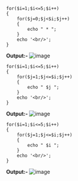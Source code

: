 ```
for($i=1;$i<=5;$i++)
{
    for($j=0;$j<$i;$j++)
    {
        echo " * ";
    }
    echo '<br/>';
}
```
**Output:-**
![image](https://user-images.githubusercontent.com/90952992/179320427-988fde5f-722c-497f-b0df-b4733e574de2.png)

```
for($i=1;$i<=5;$i++)
{
    for($j=1;$j<=$i;$j++)
    {
        echo " $j ";
    }
    echo '<br/>';
}
 ```
**Output:-**
![image](https://user-images.githubusercontent.com/90952992/179320195-edc2cb14-df31-4922-876a-41b81130868b.png)
```
for($i=1;$i<=5;$i++)
{
    for($j=1;$j<=$i;$j++)
    {
        echo " $i ";
    }
    echo '<br/>';
}
 ```
**Output:-**
![image](https://user-images.githubusercontent.com/90952992/179319363-c9ee899f-a660-4732-b131-5a1849d533a3.png)
